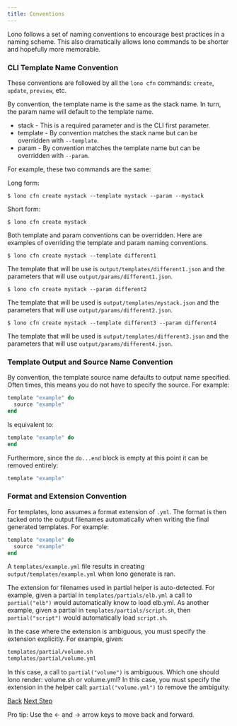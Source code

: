 ```yaml
---
title: Conventions
---
```


Lono follows a set of naming conventions to encourage best practices in a naming scheme. This also dramatically allows lono commands to be shorter and hopefully more memorable.

### CLI Template Name Convention

These conventions are followed by all the `lono cfn` commands: `create`, `update`, `preview`, etc.

By convention, the template name is the same as the stack name.  In turn, the param name will default to the template name.

* stack - This is a required parameter and is the CLI first parameter.
* template - By convention matches the stack name but can be overridden with `--template`.
* param - By convention matches the template name but can be overridden with `--param`.

For example, these two commands are the same:

Long form:

```
$ lono cfn create mystack --template mystack --param --mystack
```

Short form:

```
$ lono cfn create mystack
```


Both template and param conventions can be overridden.  Here are examples of overriding the template and param naming conventions.

```
$ lono cfn create mystack --template different1
```

The template that will be use is `output/templates/different1.json` and the parameters that will use `output/params/different1.json`.

```
$ lono cfn create mystack --param different2
```

The template that will be used is `output/templates/mystack.json` and the parameters that will use `output/params/different2.json`.

```
$ lono cfn create mystack --template different3 --param different4
```

The template that will be used is `output/templates/different3.json` and the parameters that will use `output/params/different4.json`.

### Template Output and Source Name Convention

By convention, the template source name defaults to output name specified. Often times, this means you do not have to specify the source.  For example:

```ruby
template "example" do
  source "example"
end
```

Is equivalent to:

```ruby
template "example" do
end
```

Furthermore, since the `do...end` block is empty at this point it can be removed entirely:

```ruby
template "example"
```

### Format and Extension Convention

For templates, lono assumes a format extension of `.yml`.  The format is then tacked onto the output filenames automatically when writing the final generated templates. For example:

```ruby
template "example" do
  source "example"
end
```

A `templates/example.yml` file results in creating `output/templates/example.yml` when lono generate is ran.

The extension for filenames used in partial helper is auto-detected. For example, given a partial in `templates/partials/elb.yml` a call to `partial("elb")` would automatically know to load elb.yml. As another example, given a partial in `templates/partials/script.sh`, then `partial("script")` would automatically load `script.sh`.

In the case where the extension is ambiguous, you must specify the extension explicitly. For example, given:

```sh
templates/partial/volume.sh
templates/partial/volume.yml
```

In this case, a call to `partial("volume")` is ambiguous. Which one should lono render: volume.sh or volume.yml? In this case, you must specify the extension in the helper call: `partial("volume.yml")` to remove the ambiguity.

<a id="prev" class="btn btn-basic" href="{% link _docs/custom-helpers.md %}">Back</a>
<a id="next" class="btn btn-primary" href="{% link _docs/settings.md %}">Next Step</a>
<p class="keyboard-tip">Pro tip: Use the <- and -> arrow keys to move back and forward.</p>
